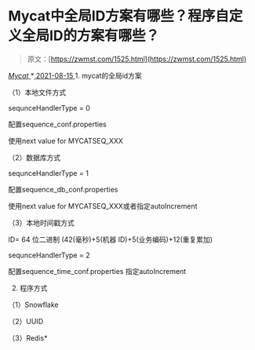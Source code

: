 <!--yml
category: 未分类
date: 0001-01-01 00:00:00
--->

# Mycat中全局ID方案有哪些？程序自定义全局ID的方案有哪些？

> 原文：[https://zwmst.com/1525.html](https://zwmst.com/1525.html)

   [ *Mycat* ](https://zwmst.com/mycat)*[ <time datetime="2021-08-15T11:52:11+08:00"> 2021-08-15 </time> ](https://zwmst.com/1525.html)  1.  mycat的全局id方案

（1）本地文件方式

sequnceHandlerType = 0

配置sequence_conf.properties

使用next value for MYCATSEQ_XXX

（2）数据库方式

sequnceHandlerType = 1

配置sequence_db_conf.properties

使用next value for MYCATSEQ_XXX或者指定autoIncrement

（3）本地时间戳方式

ID= 64 位二进制 (42(毫秒)+5(机器 ID)+5(业务编码)+12(重复累加)

sequnceHandlerType = 2

配置sequence_time_conf.properties 指定autoIncrement

2.  程序方式

（1）Snowflake

（2）UUID

（3）Redis*